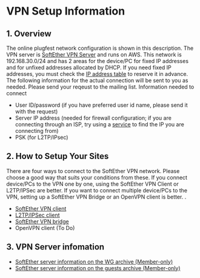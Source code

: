# VPN Setup Information

## 1. Overview

The online plugfest network configuration is shown in this description.
The VPN server is [SoftEther VPN Server](https://www.softether.org/) and runs on AWS.
This network is 192.168.30.0/24 and has 2 areas for the device/PC 
for fixed IP addresses and for unfixed addresses allocated by DHCP.
If you need fixed IP addresses,
you must check the [IP address table](ip.csv) to reserve it in advance.
The following information for the actual connection will be sent to you as needed.
Please send your reqeust to the mailing list.
Information needed to connect
- User ID/password (if you have preferred user id name, please send it with the request)
- Server IP address (needed for firewall configuration; if you are connecting through an ISP, try using a [service](https://www.get-myip.com/) to find the IP you are connecting from)
- PSK (for L2TP/IPsec)

## 2. How to Setup Your Sites

There are four ways to connect to the SoftEther VPN network.
Please choose a good way that suits your conditions from these.
If you connect device/PCs to the VPN one by one, using the SoftEther VPN Client or L2TP/IPSec are better. 
If you want to connect multiple device/PCs to the VPN,
setting up a SoftEther VPN Bridge or an OpenVPN client is better.
.
- [SoftEther VPN client](vpn_softetherclient.md)
- [L2TP/IPSec client](vpn_l2tp.md)
- [SoftEther VPN bridge](vpn_softetherbridge.md)
- OpenVPN client (To Do)

## 3. VPN Server infomation
- [SoftEther server information on the WG archive (Member-only)](https://lists.w3.org/Archives/Member/member-wot-wg/2020Jun/0056.html)
- [SoftEther server information on the guests archive (Member-only)](https://lists.w3.org/Archives/Member/member-wot-guests/2020Jun/0015.html)
